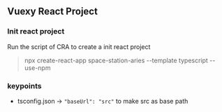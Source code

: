## Vuexy React Project

### Init react project

Run the script of CRA to create a init react project
> npx create-react-app space-station-aries --template typescript --use-npm

### keypoints
* tsconfig.json -> `"baseUrl": "src"` to make src as base path